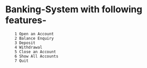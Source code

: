 # Banking-System with following features-

        1 Open an Account
        2 Balance Enquiry
        3 Deposit
        4 Withdrawal
        5 Close an Account
        6 Show All Accounts
        7 Quit
